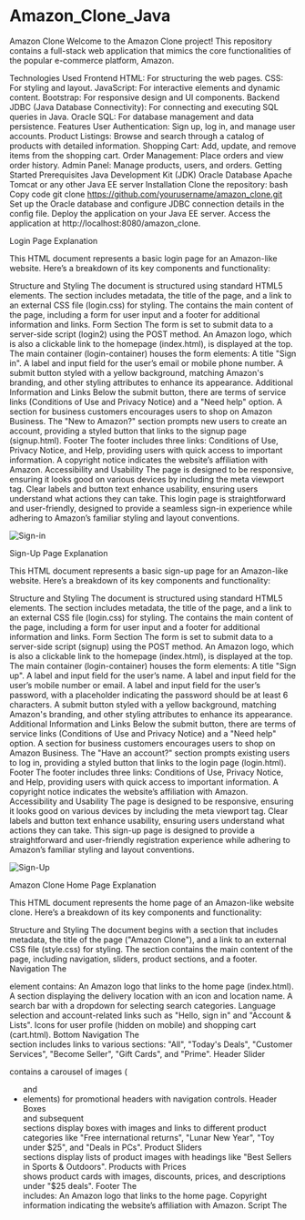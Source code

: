 # Amazon_Clone_Java


Amazon Clone
Welcome to the Amazon Clone project! This repository contains a full-stack web application that mimics the core functionalities of the popular e-commerce platform, Amazon.

Technologies Used
Frontend
HTML: For structuring the web pages.
CSS: For styling and layout.
JavaScript: For interactive elements and dynamic content.
Bootstrap: For responsive design and UI components.
Backend
JDBC (Java Database Connectivity): For connecting and executing SQL queries in Java.
Oracle SQL: For database management and data persistence.
Features
User Authentication: Sign up, log in, and manage user accounts.
Product Listings: Browse and search through a catalog of products with detailed information.
Shopping Cart: Add, update, and remove items from the shopping cart.
Order Management: Place orders and view order history.
Admin Panel: Manage products, users, and orders.
Getting Started
Prerequisites
Java Development Kit (JDK)
Oracle Database
Apache Tomcat or any other Java EE server
Installation
Clone the repository:
bash
Copy code
git clone https://github.com/yourusername/amazon_clone.git
Set up the Oracle database and configure JDBC connection details in the config file.
Deploy the application on your Java EE server.
Access the application at http://localhost:8080/amazon_clone.

Login Page Explanation

This HTML document represents a basic login page for an Amazon-like website. Here’s a breakdown of its key components and functionality:

Structure and Styling
The document is structured using standard HTML5 elements. The <head> section includes metadata, the title of the page, and a link to an external CSS file (login.css) for styling.
The <body> contains the main content of the page, including a form for user input and a footer for additional information and links.
Form Section
The form is set to submit data to a server-side script (login2) using the POST method.
An Amazon logo, which is also a clickable link to the homepage (index.html), is displayed at the top.
The main container (login-container) houses the form elements:
A title "Sign in".
A label and input field for the user’s email or mobile phone number.
A submit button styled with a yellow background, matching Amazon's branding, and other styling attributes to enhance its appearance.
Additional Information and Links
Below the submit button, there are terms of service links (Conditions of Use and Privacy Notice) and a "Need help" option.
A section for business customers encourages users to shop on Amazon Business.
The "New to Amazon?" section prompts new users to create an account, providing a styled button that links to the signup page (signup.html).
Footer
The footer includes three links: Conditions of Use, Privacy Notice, and Help, providing users with quick access to important information.
A copyright notice indicates the website’s affiliation with Amazon.
Accessibility and Usability
The page is designed to be responsive, ensuring it looks good on various devices by including the meta viewport tag.
Clear labels and button text enhance usability, ensuring users understand what actions they can take.
This login page is straightforward and user-friendly, designed to provide a seamless sign-in experience while adhering to Amazon’s familiar styling and layout conventions.

![Sign-in](https://github.com/GauravKurhade/Amazon_Clone_Java/assets/173664223/d4c82abb-9d8d-455b-ae8d-922debcd4cc0)


Sign-Up Page Explanation

This HTML document represents a basic sign-up page for an Amazon-like website. Here’s a breakdown of its key components and functionality:

Structure and Styling
The document is structured using standard HTML5 elements. The <head> section includes metadata, the title of the page, and a link to an external CSS file (login.css) for styling.
The <body> contains the main content of the page, including a form for user input and a footer for additional information and links.
Form Section
The form is set to submit data to a server-side script (signup) using the POST method.
An Amazon logo, which is also a clickable link to the homepage (index.html), is displayed at the top.
The main container (login-container) houses the form elements:
A title "Sign up".
A label and input field for the user’s name.
A label and input field for the user’s mobile number or email.
A label and input field for the user’s password, with a placeholder indicating the password should be at least 6 characters.
A submit button styled with a yellow background, matching Amazon's branding, and other styling attributes to enhance its appearance.
Additional Information and Links
Below the submit button, there are terms of service links (Conditions of Use and Privacy Notice) and a "Need help" option.
A section for business customers encourages users to shop on Amazon Business.
The "Have an account?" section prompts existing users to log in, providing a styled button that links to the login page (login.html).
Footer
The footer includes three links: Conditions of Use, Privacy Notice, and Help, providing users with quick access to important information.
A copyright notice indicates the website’s affiliation with Amazon.
Accessibility and Usability
The page is designed to be responsive, ensuring it looks good on various devices by including the meta viewport tag.
Clear labels and button text enhance usability, ensuring users understand what actions they can take.
This sign-up page is designed to provide a straightforward and user-friendly registration experience while adhering to Amazon’s familiar styling and layout conventions.

![Sign-Up](https://github.com/GauravKurhade/Amazon_Clone_Java/assets/173664223/a6ab37b9-f2ae-400c-bfdd-75bf066d22ca)


Amazon Clone Home Page Explanation

This HTML document represents the home page of an Amazon-like website clone. Here’s a breakdown of its key components and functionality:

Structure and Styling
The document begins with a <head> section that includes metadata, the title of the page ("Amazon Clone"), and a link to an external CSS file (style.css) for styling.
The <body> section contains the main content of the page, including navigation, sliders, product sections, and a footer.
Navigation
The <nav> element contains:
An Amazon logo that links to the home page (index.html).
A section displaying the delivery location with an icon and location name.
A search bar with a dropdown for selecting search categories.
Language selection and account-related links such as "Hello, sign in" and "Account & Lists".
Icons for user profile (hidden on mobile) and shopping cart (cart.html).
Bottom Navigation
The <div class="nav-bottom"> section includes links to various sections:
"All", "Today's Deals", "Customer Services", "Become Seller", "Gift Cards", and "Prime".
Header Slider
<div class="header-slider"> contains a carousel of images (<ul> and <li> elements) for promotional headers with navigation controls.
Header Boxes
<div class="header-box box-row"> and subsequent <div class="box-row"> sections display boxes with images and links to different product categories like "Free international returns", "Lunar New Year", "Toy under $25", and "Deals in PCs".
Product Sliders
<div class="products-slider"> sections display lists of product images with headings like "Best Sellers in Sports & Outdoors".
Products with Prices
<div class="products-slider-with-price"> shows product cards with images, discounts, prices, and descriptions under "$25 deals".
Footer
The <footer> includes:
An Amazon logo that links to the home page.
Copyright information indicating the website’s affiliation with Amazon.
Script
The <script> tag includes a reference to an external JavaScript file (script.js) for additional functionality.
Accessibility and Usability
The page is designed to be responsive (meta viewport tag included) and provides clear navigation and categorized product displays to enhance user experience.
This home page replicates the layout and functionality of Amazon's main page, providing a familiar browsing experience for users.


![Home-1](https://github.com/GauravKurhade/Amazon_Clone_Java/assets/173664223/66295313-2691-4de2-b1c6-65e051242dd5)


![Home-2](https://github.com/GauravKurhade/Amazon_Clone_Java/assets/173664223/ab1ae690-2086-41b4-be13-327573c51b29)


![Home-3](https://github.com/GauravKurhade/Amazon_Clone_Java/assets/173664223/54cc5221-7ee6-4ff1-bd59-acaffbecb1bb)


![Home-4](https://github.com/GauravKurhade/Amazon_Clone_Java/assets/173664223/e0bed1c1-4a8d-41ae-9106-bc38b3b4a628)


Product' Page Explanation

 Here's an explanation of its structure and functionality:

Header Section:

Includes the Amazon logo, country selector, search bar, language selector, sign-in link, and cart icon.
Navigation links for various sections like Today's Deals, Customer Services, and Become Seller are also included.
Breadcrumb:

Displays the navigation path for the current page, indicating the category hierarchy of the product.
Product Display Section:

Divided into two main parts:
Product Images: Displays a set of thumbnail images and a larger main image of the product.
Product Details: Provides information such as product title, seller information, ratings, pricing details (discounted price, list price, shipping options), color selection, and detailed product description.
Purchase Section:

Includes details on pricing, shipping options (free shipping, Prime eligibility), delivery dates, stock availability, quantity selector, and buttons for adding to cart or buying now.
Seller information, return policy, and payment security details are also provided.
Products Slider:

Displays a slider with multiple products under a specific price range, each featuring an image, discount information, price, and a brief description.
Footer:

Contains the Amazon logo and copyright information.
Script:

Implements JavaScript to enable horizontal scrolling on the product slider when the user scrolls vertically within the slider container.
Overall Functionality:
Navigation: Allows users to navigate through different sections of the website using the header links.
Product Display: Presents detailed information about a specific product, including images, descriptions, ratings, and pricing.
Interaction: Enables users to interact with the page through actions like adding items to the cart, selecting quantities, and viewing related products in a slider format.
Responsive Design: Designed to be responsive with mobile-friendly elements like collapsible navigation and responsive images.
This structure and functionality aim to replicate the user experience found on e-commerce platforms like Amazon, providing comprehensive product information and intuitive navigation.

![Product-1](https://github.com/GauravKurhade/Amazon_Clone_Java/assets/173664223/9aaeb905-4aa8-4d0e-86d7-a927ead73b1c)


![Product-2](https://github.com/GauravKurhade/Amazon_Clone_Java/assets/173664223/82aa08ac-7006-406b-9593-fcf02e921f1b)


Cart Page Explanation

Header Section:

Contains the Amazon logo and navigational elements such as delivery location, search bar, language selection, and sign-in options.
Includes links to other pages like the home page, login page, and cart page.
Navigation Bar:

Provides links to various sections like Today's Deals, Customer Service, Registry, Gift Cards, and a Sell link.
Responsive design with a collapsible menu icon for mobile devices.
Cart Section:

Displays a list of products added to the cart.
Each product includes an image, title, price, bestseller tag, stock availability, delivery options, returns policy, gift options, and product specifications.
Provides actions for each item such as quantity selection, delete, save for later, compare with similar items, and share.
Cart Summary:

Shows subtotal for all items in the cart.
Prompts for potential free shipping eligibility and allows marking an order as a gift.
Provides a button to proceed to checkout.
Products Slider Section:

Displays a slider of recommended products.
Each product card includes an image, discounted price, original price, and a short description.
Footer:

Contains the Amazon logo and copyright notice.
Script Section:

Includes JavaScript to enable horizontal scrolling for the products slider when the user scrolls within it.
This product page is designed with a clear layout, detailed product information, and user-friendly navigation, aiming to enhance the shopping experience by providing essential details and easy access to various sections of the Amazon platform.

![Cart-1](https://github.com/GauravKurhade/Amazon_Clone_Java/assets/173664223/b85095f8-07a7-4672-9df3-50ec82994bd7)


![Cart-2](https://github.com/GauravKurhade/Amazon_Clone_Java/assets/173664223/2a8b6321-d586-4cf7-9a62-764799b80fc8)


Today's Deal's Page Explanation

Header Section:

Includes the Amazon logo, delivery location, search bar, language selector, and sign-in/account details.
Responsive design with elements adjusting based on screen size.
Navigation Bar:

Contains links to different sections like Today's Deals, Customer Services, Become Seller, Gift Cards, and Prime.
Mobile-friendly layout with a collapsible menu icon for smaller screens.
Today's Deals Carousel:

Displays various deal categories like Deal of the Day, Lightning Deals, Mobiles, Electronics, etc., in a carousel format.
Each category includes an icon and title.
Best Sellers Section:

Lists best-selling products with images, names, discount information, prices, and color options.
Designed in a grid layout with responsive columns for different screen sizes.
New Releases Section:

Features newly released products with similar details as the Best Sellers section.
Organized into rows and columns, maintaining consistency with the overall layout.
Styling and Responsiveness:

Uses Bootstrap classes for grid system, responsive navigation, carousel controls, and image scaling.
Custom CSS for styling elements like deal items, prices, discounts, and color options.
JavaScript Libraries:

Includes jQuery and Popper.js for enhancing interactivity and Bootstrap functionality.
Ensures smooth carousel sliding and dropdown menu behaviors.
This structure ensures that the Amazon clone product page is visually appealing, functional across different devices, and provides a seamless user experience similar to the original Amazon site.

![Today's Deals](https://github.com/GauravKurhade/Amazon_Clone_Java/assets/173664223/ea2d6c6b-1240-4577-813b-bcabe94f3cf8)


![Today's Deals-2](https://github.com/GauravKurhade/Amazon_Clone_Java/assets/173664223/5007b0b0-4fe7-4873-87fa-99c6bcbc493d)


Selle'r Page Explanation 

Header:

The Amazon logo is at the top left.
There's a delivery location set to "Wagholi, Pune".
Navigation options include "Today's Deals", "Customer Services", "Become Seller", "Gift Cards", and "Prime".
There is a search bar for finding products on Amazon.
Options for "Account & Lists", "Returns & Orders", and "Cart" are on the right side of the header.
Main Section:

A large heading that says "Become a seller on Amazon.in".
A subheading encouraging users to sell on Amazon.in, described as India's most visited shopping destination. It mentions an opportunity to get benefits worth ₹25,000.
There is a "Start Selling" button, prompting users to begin the registration process to become a seller.
A note indicating that terms and conditions apply ("T&C Apply*").
Visual Element:

An image of a person holding a sign that reads "OPPORTUNITY TO GET BENEFITS WORTH ₹25,000*".
This page aims to attract new sellers to join the Amazon.in marketplace by highlighting potential benefits and providing a straightforward call-to-action button to start the selling process.

![For-Seller's](https://github.com/GauravKurhade/Amazon_Clone_Java/assets/173664223/e4d31cfa-3a26-4003-aba5-62436a398bf8)


Customer Service Page Explanation

Structure Overview:
HTML Document Setup:

The page is set up with basic HTML structure including meta tags for character set and viewport settings.
Title of the page is set to "Amazon Clone".
A link to an external CSS stylesheet is included.
Styles:

Inline CSS defines styles for body font, layout flex properties, margins, card styles, search box styles, and other elements to control the appearance and layout of the page content.
Navigation Bar:

The navigation bar includes elements such as the Amazon logo, delivery location (Wagholi, Pune), a search bar, language selection, account options, returns and orders link, and a cart link.
Additional navigation links for "Today's Deals", "Customer Services", "Become Seller", "Gift Cards", and "Prime" are included in a secondary navigation bar.
Main Content:

The main content area contains a centered welcome message with a horizontal rule below it.
There is a section titled "Some things you can do here" that lists various help topics in a card format. Each card includes an icon, title, and brief description.
Additional sections include a search box for finding more solutions and a "Browse Help Topics" section with categorized help topics.
Help Cards:

Help cards are used to provide quick access to common help topics such as tracking orders, returns and refunds, managing addresses, payment settings, account settings, and digital services support.
Search Box:

A search input box is provided for users to type in their queries to find more specific help topics or solutions.
Help Topics Section:

This section is divided into columns with headings like "Recommended Topics", "Learn how to...", and "Try it Yourself". Each column contains a list of related help topics.
Scripts:

At the end of the body, external scripts for jQuery, Popper.js, and Bootstrap are included to add functionality and interactivity to the page.
This HTML structure and content aim to provide a user-friendly interface for Amazon customers to find help and support for various issues they may encounter while using Amazon's services.

![Customer-Service-1](https://github.com/GauravKurhade/Amazon_Clone_Java/assets/173664223/9d081f1d-1c4b-4847-a06b-51daee5af1d6)


![Customer-Service-2](https://github.com/GauravKurhade/Amazon_Clone_Java/assets/173664223/543cdd3e-e51e-4cba-9599-f1f8e6705e99)


### JavaScript Code Overview:

This JavaScript code is designed to handle a simple image slider and horizontal scrolling functionality for product containers. Here's a detailed explanation:

### Variables and Element Selection:

1. **Image Slider Elements**:
    ```javascript
    const imgs = document.querySelectorAll('#slider ul img');
    const prev_btn = document.querySelector('.control_prev');
    const next_btn = document.querySelector('.control_next');
    ```
    - `imgs`: Selects all the image elements within a `ul` element that is inside an element with the `id` `slider`.
    - `prev_btn`: Selects the button with the class `control_prev` (used to move to the previous image).
    - `next_btn`: Selects the button with the class `control_next` (used to move to the next image).

2. **Initial Index**:
    ```javascript
    let n = 0;
    ```
    - `n`: A variable to keep track of the current image index being displayed.

### Functions:

1. **changeSlide Function**:
    ```javascript
    function changeSlide() {
        for (let i = 0; i < imgs.length; i++) { // reset
            imgs[i].style.display = "none";
        }
        imgs[n].style.display = "block";
    }
    ```
    - This function hides all images by setting their `display` style to `none`.
    - Then, it sets the `display` style of the current image (indexed by `n`) to `block` to make it visible.

2. **Initial Slide Setup**:
    ```javascript
    changeSlide();
    ```
    - Calls the `changeSlide` function initially to set the first image to be visible when the page loads.

### Event Listeners for Navigation Buttons:

1. **Previous Button Click Event**:
    ```javascript
    prev_btn.addEventListener("click", (e) => {
        if (n > 0) {
            n--;
        } else {
            n = imgs.length - 1;
        }
        changeSlide();
    });
    ```
    - When the previous button is clicked, the event listener checks if `n` is greater than `0`.
    - If true, it decrements `n` to show the previous image.
    - If `n` is `0`, it sets `n` to the index of the last image (`imgs.length - 1`).
    - Calls `changeSlide` to update the visible image.

2. **Next Button Click Event**:
    ```javascript
    next_btn.addEventListener("click", (e) => {
        if (n < imgs.length - 1) {
            n++;
        } else {
            n = 0;
        }
        changeSlide();
    });
    ```
    - When the next button is clicked, the event listener checks if `n` is less than the index of the last image.
    - If true, it increments `n` to show the next image.
    - If `n` is already at the last image, it sets `n` to `0` to cycle back to the first image.
    - Calls `changeSlide` to update the visible image.

### Horizontal Scrolling Functionality:

1. **Scroll Event for Product Containers**:
    ```javascript
    const scrollContainer = document.querySelectorAll(".products");
    for (const item of scrollContainer) {
        item.addEventListener("wheel", (evt) => {
            evt.preventDefault();
            item.scrollLeft += evt.deltaY;
        });
    }
    ```
    - `scrollContainer`: Selects all elements with the class `products`.
    - For each product container, it adds an event listener for the `wheel` event.
    - When the user scrolls vertically (using the mouse wheel), the event listener prevents the default vertical scroll behavior.
    - Instead, it scrolls the container horizontally by setting the `scrollLeft` property based on the vertical scroll amount (`evt.deltaY`).

### Summary:

- The code sets up an image slider with navigation buttons to move between images.
- It ensures only one image is visible at a time.
- It allows horizontal scrolling within product containers using the mouse wheel.

This creates an interactive user experience where users can navigate through images and scroll through products smoothly.




### Back-End Code Overview Part-1 :

This Java servlet, named `login2`, handles a login request by verifying the user's credentials against a database. Here's a detailed explanation of its functionality:

### Overview:

- **Package Declaration and Imports**: 
  - The servlet is part of the `amazonPro` package.
  - It imports necessary classes for handling HTTP requests, managing database connections, and dispatching requests.

### Class and Method Definitions:

1. **Class Declaration**:
    ```java
    public class login2 extends HttpServlet {
        private static final long serialVersionUID = 1L;
    ```
    - `login2` extends `HttpServlet`, allowing it to handle HTTP requests.
    - `serialVersionUID` is a unique identifier for Serializable classes.

2. **doPost Method**:
    ```java
    protected void doPost(HttpServletRequest request, HttpServletResponse response) throws ServletException, IOException {
    ```
    - This method is invoked when the servlet receives a POST request.

### Main Logic:

1. **PrintWriter Initialization**:
    ```java
    PrintWriter pw = response.getWriter();
    ```
    - This creates a `PrintWriter` object to send text responses to the client.

2. **Getting Request Parameters**:
    ```java
    String u = request.getParameter("mob");
    ```
    - Retrieves the value of the "mob" parameter from the HTTP request.

3. **Database Connection Setup**:
    ```java
    Class.forName("oracle.jdbc.driver.OracleDriver");
    Connection c = DriverManager.getConnection("jdbc:oracle:thin:@localhost:1521:xe", "system", "system");
    ```
    - Loads the Oracle JDBC driver.
    - Establishes a connection to the Oracle database using the specified URL, username ("system"), and password ("system").

4. **SQL Query Preparation and Execution**:
    ```java
    PreparedStatement ps = c.prepareStatement("select * from signup where name=?");
    ps.setString(1, u);
    ps.execute();
    ResultSet rs = ps.executeQuery();
    ```
    - Prepares a SQL query to select records from the `signup` table where the `name` matches the value of the "mob" parameter.
    - Sets the value of the first parameter in the query to the retrieved username.
    - Executes the query and stores the result in a `ResultSet`.

5. **Processing the ResultSet**:
    ```java
    if(rs.next()) {
        RequestDispatcher rd = request.getRequestDispatcher("index.html");
        rd.forward(request, response);
    }
    else {
        pw.print("Sorry username and password is incorrect");
        RequestDispatcher rd = request.getRequestDispatcher("signup.html");
        rd.include(request, response);
    }
    ```
    - Checks if the `ResultSet` contains any records.
    - If a record is found (user exists), forwards the request to `index.html`.
    - If no record is found (user does not exist), prints an error message and includes the content of `signup.html` in the response.

6. **Closing the Connection**:
    ```java
    c.close();
    ```
    - Closes the database connection.

7. **Exception Handling**:
    ```java
    catch (Exception e) {
        System.out.println(e);
    }
    ```
    - Catches and prints any exceptions that occur during the process.

### Summary:

- The servlet retrieves the "mob" parameter from the request.
- It connects to an Oracle database and checks if a user with the provided name exists in the `signup` table.
- If the user exists, it forwards the request to `index.html`.
- If the user does not exist, it displays an error message and includes `signup.html` in the response.
- It handles exceptions and ensures the database connection is closed after the operation.




### Back-End Code Overview Part-2 :


This Java servlet, named `signup`, handles user registration by inserting new user data into a database. Here's a detailed explanation of its functionality:

### Overview:

- **Package Declaration and Imports**: 
  - The servlet is part of the `amazonPro` package.
  - It imports necessary classes for handling HTTP requests, managing database connections, and dispatching requests.

### Class and Method Definitions:

1. **Class Declaration**:
    ```java
    public class signup extends HttpServlet {
        private static final long serialVersionUID = 1L;
    ```
    - `signup` extends `HttpServlet`, allowing it to handle HTTP requests.
    - `serialVersionUID` is a unique identifier for Serializable classes.

2. **doPost Method**:
    ```java
    protected void doPost(HttpServletRequest request, HttpServletResponse response) throws ServletException, IOException {
    ```
    - This method is invoked when the servlet receives a POST request.

### Main Logic:

1. **PrintWriter Initialization**:
    ```java
    PrintWriter pw = response.getWriter();
    ```
    - This creates a `PrintWriter` object to send text responses to the client.

2. **Getting Request Parameters**:
    ```java
    String n = request.getParameter("Fname");
    String m = request.getParameter("No");
    String p = request.getParameter("Pass");
    ```
    - Retrieves the values of the "Fname", "No", and "Pass" parameters from the HTTP request, which correspond to the user's name, phone number, and password, respectively.

3. **Database Connection Setup**:
    ```java
    Class.forName("oracle.jdbc.driver.OracleDriver");
    Connection c = DriverManager.getConnection("jdbc:oracle:thin:@localhost:1521:xe", "system", "system");
    ```
    - Loads the Oracle JDBC driver.
    - Establishes a connection to the Oracle database using the specified URL, username ("system"), and password ("system").

4. **SQL Query Preparation and Execution**:
    ```java
    PreparedStatement ps = c.prepareStatement("insert into signup values (?,?,?)");
    ps.setString(1, n);
    ps.setString(2, m);
    ps.setString(3, p);
    ps.execute();
    ResultSet rs = ps.executeQuery();
    ```
    - Prepares a SQL query to insert a new record into the `signup` table with the provided name, phone number, and password.
    - Sets the values of the parameters in the query to the retrieved user details.
    - Executes the query to insert the new user data into the database.

5. **Update Check and Request Forwarding**:
    ```java
    int b = ps.executeUpdate();
    if(b > 0) {
        RequestDispatcher rd = request.getRequestDispatcher("login.html");
        rd.forward(request, response);
    }
    ```
    - Executes the `executeUpdate` method, which returns the number of rows affected by the insert operation.
    - If the insertion is successful (i.e., `b > 0`), forwards the request to `login.html` for the user to log in.

6. **Exception Handling**:
    ```java
    catch (Exception e) {
        e.printStackTrace(); // Log the exception stack trace
        System.out.println("Something went wrong!!!!!!! " + e.getMessage());
    }
    ```
    - Catches and logs any exceptions that occur during the process.
    - Prints the exception message to the console for debugging purposes.

### Summary:

- The servlet retrieves user registration details from the request.
- It connects to an Oracle database and inserts the new user data into the `signup` table.
- If the insertion is successful, it forwards the request to `login.html`.
- It handles exceptions by logging the stack trace and printing an error message.



### SQL Code Overview :

The provided SQL statement creates a table named `signup` with three columns. Here's a detailed explanation of the code:

```sql
CREATE TABLE signup (
    name VARCHAR(100),
    mobile VARCHAR(100),
    pass VARCHAR(100)
);
```

### Explanation:

1. **CREATE TABLE signup**:
    - This command creates a new table called `signup` in the database.

2. **Columns**:
    - `name VARCHAR(100)`: 
        - `name` is the column name.
        - `VARCHAR(100)` specifies that this column can store variable-length character strings up to 100 characters long.
    
    - `mobile VARCHAR(100)`:
        - `mobile` is the column name.
        - `VARCHAR(100)` specifies that this column can store variable-length character strings up to 100 characters long.

    - `pass VARCHAR(100)`:
        - `pass` is the column name.
        - `VARCHAR(100)` specifies that this column can store variable-length character strings up to 100 characters long. 

### Summary:
The SQL statement creates a table named `signup` with three columns (`name`, `mobile`, and `pass`), all of which can store strings up to 100 characters in length.


![SQL-Data](https://github.com/GauravKurhade/Amazon_Clone_Java/assets/173664223/8a91cdad-5060-46d4-8fe6-0ec390b79913)



